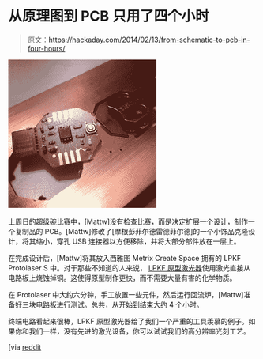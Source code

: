 # 从原理图到 PCB 只用了四个小时

> 原文：<https://hackaday.com/2014/02/13/from-schematic-to-pcb-in-four-hours/>

![lpkf_metrix](img/276e7da00ce91bf7bc9c02a8e3b7a13d.png)

上周日的超级碗比赛中，[Mattw]没有检查比赛，而是决定扩展一个设计，制作一个复制品的 PCB。[Mattw]修改了[摩根~~彭菲尔德~~雷德菲尔德]的一个小饰品克隆设计，将其缩小，穿孔 USB 连接器以方便移除，并将大部分部件放在一层上。

在完成设计后，[Mattw]将其放入西雅图 Metrix Create Space 拥有的 LPKF Protolaser S 中。对于那些不知道的人来说， [LPKF 原型激光器](http://www.youtube.com/watch?v=n29LrMF8LC4)使用激光直接从电路板上烧蚀掉铜。这使得原型制作更快，而不需要大量有害的化学物质。

在 Protolaser 中大约六分钟，手工放置一些元件，然后运行回流炉，[Mattw]准备好三块电路板进行测试。总共，从开始到结束大约 4 个小时。

终端电路看起来很棒，LPKF 原型激光器给了我们一个严重的工具羡慕的例子。如果你和我们一样，没有先进的激光设备，你可以试试我们的高分辨率光刻工艺。

[via [reddit](http://www.reddit.com/r/electronics/comments/1xp2m9/this_really_is_electronics_on_demand_4_hours/)